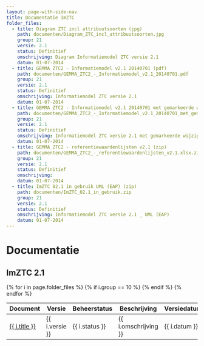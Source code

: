 ```yaml
---
layout: page-with-side-nav
title: Documentatie ImZTC
folder_files:
  - title: Diagram ZTC incl attribuutsoorten (jpg)
    path: documenten/Diagram_ZTC_incl_attribuutsoorten.jpg
    group: 21
    versie: 2.1
    status: Definitief
    omschrijving: Diagram Informatiemodel ZTC versie 2.1
    datum: 01-07-2014
  - title: GEMMA ZTC2 - Informatiemodel v2.1 20140701 (pdf)
    path: documenten/GEMMA_ZTC2_-_Informatiemodel_v2.1_20140701.pdf
    group: 21
    versie: 2.1
    status: Definitief
    omschrijving: Informatiemodel ZTC versie 2.1
    datum: 01-07-2014
  - title: GEMMA ZTC2 - Informatiemodel v2.1 20140701 met gemarkeerde wijzigingen (pdf)
    path: documenten/GEMMA_ZTC2_-_Informatiemodel_v2.1_20140701_met_gemarkeerde_wijzigingen.pdf
    group: 21
    versie: 2.1
    status: Definitief
    omschrijving: Informatiemodel ZTC versie 2.1 met gemarkeerde wijzigingen t.o.v. versie 2.0
    datum: 01-07-2014
  - title: GEMMA ZTC2 - referentiewaardenlijsten v2.1 (zip)
    path: documenten/GEMMA_ZTC2_-_referentiewaardenlijsten_v2.1.xlsx.zip
    group: 21
    versie: 2.1
    status: Definitief
    omschrijving: 
    datum: 01-07-2014
  - title: ImZTC 02.1 in gebruik UML (EAP) (zip)
    path: documenten/ImZTC_02.1_in_gebruik.zip
    group: 21
    versie: 2.1
    status: Definitief
    omschrijving: Informatiemodel ZTC versie 2.1 _ UML (EAP)
    datum: 01-07-2014
---
```


# Documentatie

## ImZTC 2.1

<table>
	<thead>
		<tr>
			<th>Document</th><th>Versie</th><th>Beheerstatus</th><th>Beschrijving</th><th>Versiedatum</th>
		</tr>
	</thead>
	<tbody>
		{% for i in page.folder_files %}
			{% if i.group == 10 %} 
				<tr>
					<td>
					  <a href="{{ i.path | base_url }}">
						{{ i.title }}
					  </a>
					</td>
					<td>{{ i.versie }}</td>
					<td>{{ i.status }}</td>
					<td>{{ i.omschrijving }}</td>
					<td>{{ i.datum }}</td>
				</tr>
			{% endif %} 
		{% endfor %}
	</tbody>
</table>
